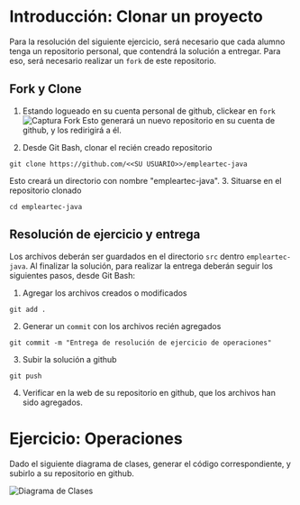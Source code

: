 # Introducción: Clonar un proyecto
Para la resolución del siguiente ejercicio, será necesario que cada alumno tenga un repositorio personal, que contendrá la solución a entregar. Para eso, será necesario realizar un `fork` de este repositorio.

## Fork y Clone
1. Estando logueado en su cuenta personal de github, clickear en `fork`
![Captura Fork](http://i.imgur.com/Xd1rkXO.jpg) Esto generará un nuevo repositorio en su cuenta de github, y los redirigirá a él.

2. Desde Git Bash, clonar el recién creado repositorio
```
git clone https://github.com/<<SU USUARIO>>/empleartec-java
```
Esto creará un directorio con nombre "empleartec-java".
3. Situarse en el repositorio clonado
```
cd empleartec-java
```

## Resolución de ejercicio y entrega

Los archivos deberán ser guardados en el directorio `src` dentro `empleartec-java`.
Al finalizar la solución, para realizar la entrega deberán seguir los siguientes pasos, desde Git Bash:

1. Agregar los archivos creados o modificados
```
git add .
```
2. Generar un `commit` con los archivos recién agregados
```
git commit -m "Entrega de resolución de ejercicio de operaciones"
```
3. Subir la solución a github
```
git push
```
4. Verificar en la web de su repositorio en github, que los archivos han sido agregados.

# Ejercicio: Operaciones
Dado el siguiente diagrama de clases, generar el código correspondiente, y subirlo a su repositorio en github.

![Diagrama de Clases](http://i.imgur.com/zaeAfaG.jpg)
